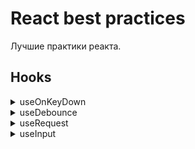 # React best practices
Лучшие практики реакта.

## Hooks
 

<details>
<summary>useOnKeyDown</summary>
 
```js
  const useOnKeyDown = () => {
    const [state, setState] = useState({ key: "" });

    const onKeyDown = ({ key }) => {
      setState({ key });
    };

    useEffect(() => {
      document.addEventListener("keydown", onKeyDown);

      return () => {
        document.removeEventListener("keydown", onKeyDown);
      };
    }, []);

    return state;
};
```
</details>

<details>
<summary>useDebounce</summary>
 
```js
const useDebounce = (callback, delay) => {
  const timer = useRef();

  const debouncedCallback = useCallback(
    (...args) => {
      // Eng: We clear previous timeout and set new if callback or delay changed.
      // Ru: Мы очищаем предыдущий timeout и сеттим новый, если callback или delay поменялись.
      if (timer.current) {
        clearTimeout(timer.current);
      }

      timer.current = setTimeout(() => {
        callback(...args);
      }, delay);
    },
    [callback, delay]
  );

  return debouncedCallback;
};
```
</details>

<details>
<summary>useRequest</summary>
 
```js
const useRequest = (request) => {
    const [data, setData] = useState(null);
    const [loading, setLoading] = useState(false);
    const [error, setError] = useState("");

    useEffect(() => {
      setLoading(true);
      setTimeout(() => {
        request()
          .then((response) => setData(response.data))
          .catch((error) => setError(error))
          .finally(() => setLoading(false));
      }, 1000);
    }, []);

    return [data, loading, error];
};
```
</details>

<details>
<summary>useInput</summary>
 
```js
  const useInput = (initialValue) => {
    const [value, setValue] = useState(initialValue);

    const onChange = (e) => {
      setValue(e.target.value);
    };

    return {
      value,
      onChange
    };
  };
```
</details>
